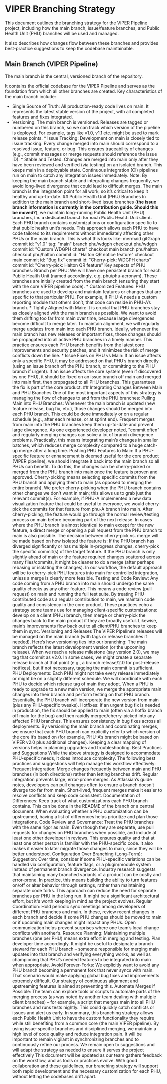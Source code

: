 # VIPER Branching Strategy

This document outlines the branching strategy for the VIPER Pipeline project, including how the main branch, issue/feature branches, and Public Health Unit (PHU) branches will be used and managed. 

It also describes how changes flow between these branches and provides best-practice suggestions to keep the codebase maintainable. 

## Main Branch (VIPER Pipeline) 

The main branch is the central, versioned branch of the repository. 

It contains the official codebase for the VIPER Pipeline and serves as the foundation from which all other branches are created. Key characteristics of the main branch include: 

* Single Source of Truth: All production-ready code lives on main. It represents the latest stable version of the project, with all completed features and fixes integrated. 
* Versioning: The main branch is versioned. Releases are tagged or numbered on this branch, so we can track which version of the pipeline is deployed. For example, tags like v1.0, v1.1 etc. might be used to mark release points. * Issue Tracking: Development on main is closely tied to issue tracking. Every change merged into main should correspond to a resolved issue, feature, or bug. This ensures traceability of changes (e.g., commit messages or merge requests should reference the issue ID). * Stable and Tested: Changes are merged into main only after they have been reviewed and verified (via testing) on an isolated branch. This keeps main in a deployable state. Continuous integration (CI) pipelines run on main to catch any integration issues immediately. Note: By keeping the main branch stable and integrating changes frequently, we avoid long-lived divergence that could lead to difficult merges. The main branch is the integration point for all work, so it’s critical to keep it healthy and up-to-date. ## Public Health Unit (PHU) Branches In addition to the main branch and short-lived issue branches (**the issue branch information is currently in the contribution guide. Should this be moved?**), we maintain long-running Public Health Unit (PHU) branches, i.e. a dedicated branch for each Public Health Unit client. Each PHU branch contains customizations or configuration specific to that public health unit’s needs. This approach allows each PHU to have code tailored to its requirements without immediately affecting other PHUs or the main branch. This is what this looks like:
mermaid
gitGraph
    commit id: "v1.0" tag: "main"
    branch phu/wdgph
    checkout phu/wdgph
    commit id: "Custom WDGPH charts"
    checkout main
    branch phu/halton
    checkout phu/halton
    commit id: "Halton QR notice feature"
    checkout main
    commit id: "Bug fix"
    commit id: "Cherry-pick: WDGPH charts"
    commit id: "Cherry-pick: Halton QR feature"
Key aspects of PHU branches: Branch per PHU: We will have one persistent branch for each Public Health Unit (named accordingly, e.g. phu/phu-acronym). These branches are initially created from the main branch (ensuring they start with the core VIPER pipeline code). * Customized Features: PHU branches are used to develop and maintain features or changes that are specific to that particular PHU. For example, if PHU-A needs a custom reporting module that others don’t, that code can reside in PHU-A’s branch. * Tightly Aligned with Main: It is crucial that PHU branches stay as closely aligned with the main branch as possible. We want to avoid them drifting too far from main over time, because large divergences become difficult to merge later. To maintain alignment, we will regularly merge updates from main into each PHU branch. Ideally, whenever the main branch has new releases or important fixes, those changes should be propagated into all active PHU branches in a timely manner. This practice ensures each PHU branch benefits from the latest core improvements and security patches, and it minimizes the risk of merge conflicts down the line. * Issue Fixes on PHU vs Main: If an issue affects only a specific PHU, it may be addressed on that PHU’s branch directly (using an issue branch off the PHU branch, or committing to the PHU branch if urgent). If an issue affects the core system (even if discovered by one PHU), it should be fixed on an issue branch off main and merged into main first, then propagated to all PHU branches. This guarantees the fix is part of the core product. ## Integrating Changes Between Main and PHU Branches One of the most important aspects of this strategy is managing the flow of changes to and from the PHU branches: Pulling Main into PHU Branches: Whenever the main branch is updated (new feature release, bug fix, etc.), those changes should be merged into each PHU branch. This could be done immediately or on a regular schedule (e.g., after each release, or at sprint end). Frequent merges from main into the PHU branches keep them up-to-date and prevent large divergence. As one experienced developer noted, "commit often" and regularly merging changes can solve a lot of branch divergence problems. Practically, this means integrating main’s changes in smaller batches, which reduces merge complexity compared to a huge catch-up merge after a long time. Pushing PHU Features to Main: If a PHU-specific feature or enhancement is deemed useful for the core product (VIPER pipeline), we should integrate it back into the main branch so all PHUs can benefit. To do this, the changes can be cherry-picked or merged from the PHU branch into main once the feature is proven and approved. Cherry-picking means selecting specific commits from the PHU branch and applying them to main (as opposed to merging the entire branch). We prefer cherry-picking when the PHU branch contains other changes we don't want in main; this allows us to grab just the relevant commit(s). For example, if PHU-A implemented a new data visualization feature that could be useful to everyone, we would cherry-pick the commits for that feature from phu-A branch into main. After cherry-picking, the feature would go through the normal review/testing process on main before becoming part of the next release. In cases where the PHU branch is almost identical to main except for the new feature, a direct merge or opening a pull request from the PHU branch to main is also possible. The decision between cherry-pick vs. merge will be made based on how isolated the feature is: If the PHU branch has diverged significantly or has multiple in-progress changes, cherry-pick the specific commit(s) of the target feature. If the PHU branch is only slightly ahead of main or the feature required changes scattered across many files/commits, it might be cleaner to do a merge (after perhaps rebasing or isolating the changes). In our workflow, the default approach will be to cherry-pick PHU features into main for controlled integration, unless a merge is clearly more feasible. Testing and Code Review: Any code coming from a PHU branch into main should undergo the same quality checks as any other feature. This means a code review (pull request) on main and running the full test suite. By treating PHU-contributed code as a regular contribution to main, we maintain code quality and consistency in the core product. These practices echo a strategy some teams use for managing client-specific customizations: develop on a client (PHU) branch, then merge or cherry-pick the changes back to the main product if they are broadly useful. Likewise, main’s improvements flow back out to all client/PHU branches to keep them in sync. Versioning and Releases The VIPER Pipeline’s releases will be managed on the main branch (with tags or release branches if needed). Here’s how versioning ties into our branching: The main branch reflects the latest development version (or the upcoming release). When we reach a release milestone (say version 2.0), we may tag that commit as v2.0. In some cases, we might create a separate release branch at that point (e.g., a branch release/2.0 for post-release hotfixes), but if not necessary, tagging the main commit is sufficient. PHU Deployments: Each PHU might not take every release immediately or might be on a slightly different schedule. We will coordinate with each PHU to decide which release tag of main they adopt. When a PHU is ready to upgrade to a new main version, we merge the appropriate main changes into their branch and perform testing on that PHU branch. Essentially, the PHU branch will incorporate the new version from main (plus any PHU-specific tweaks). Hotfixes: If an urgent bug fix is needed in production, the fix should be applied to main (often via a hotfix branch off main for the bug) and then rapidly merged/cherry-picked into any affected PHU branches. This ensures consistency in bug fixes across all deployments. By versioning the main branch and coordinating merges, we ensure that each PHU branch can explicitly refer to which version of the core it’s based on (for example, PHU-A’s branch might be based on VIPER v2.0 plus additional changes). Keeping a clear mapping of versions helps in planning upgrades and troubleshooting. Best Practices and Suggestions While the above strategy is designed to accommodate PHU-specific needs, it does introduce complexity. The following best practices and suggestions will help manage this workflow effectively: Frequent Integration: Merge changes frequently between main and PHU branches (in both directions) rather than letting branches drift. Regular integration prevents large, error-prone merges. As Atlassian’s guide notes, developers can pull changes often to ensure a branch doesn’t diverge too far from main. Short-lived, frequent merges make it easier to resolve conflicts and keep code consistent. Documentation of Differences: Keep track of what customizations each PHU branch contains. This can be done in the README of the branch or a central document. When evaluating whether a PHU customization can be upstreamed, having a list of differences helps prioritize and plan those integrations. Code Review and Governance: Treat the PHU branches with the same rigor as main. Even though they are separate, use pull requests for changes on PHU branches when possible, and include at least one other developer in reviews. This ensures quality and that at least one other person is familiar with the PHU-specific code. It also makes it easier to later migrate those changes to main, since they will be better understood. Configuration Over Branching (Long-Term): Suggestion: Over time, consider if some PHU-specific variations can be handled via configuration, feature flags, or a plugin/module system instead of permanent branch divergence. Industry research suggests that maintaining many branched variants of a product can be costly and error-prone. In practice, this means building the ability to turn features on/off or alter behavior through settings, rather than maintaining separate code forks. This approach can reduce the need for separate branches per PHU in the long run. It might be a significant architectural effort, but it's worth keeping in mind as the project evolves. Regular Coordination: Hold periodic sync meetings among developers of different PHU branches and main. In these, review recent changes in each branch and decide if some PHU changes should be moved to main or if upcoming main changes might impact any PHUs. Open communication helps prevent surprises where one team’s local change conflicts with another’s. Resource Planning: Maintaining multiple branches (one per PHU) means extra effort in merging and testing. Plan developer time accordingly. It might be useful to designate a branch steward for each PHU branch – someone responsible for merging main updates into that branch and verifying everything works, as well as championing that PHU’s needed features to be integrated into main when appropriate. Avoid Forever-Forks: We explicitly want to avoid any PHU branch becoming a permanent fork that never syncs with main. That scenario would make applying global bug fixes and improvements extremely difficult. Our strategy of continuous alignment and upstreaming features is aimed at preventing this. Automate Merges if Possible: The team can explore tools or scripts to automate parts of the merging process (as was noted by another team dealing with multiple client branches) – for example, a script that merges main into all PHU branches and runs tests nightly. This could quickly catch conflicts or issues and alert us early. In summary, this branching strategy allows each Public Health Unit to have the custom functionality they require while still benefiting from a common core (the main VIPER pipeline). By using issue-specific branches and disciplined merging, we maintain a high level of code quality and reduce integration pain. It will be important to remain vigilant in synchronizing branches and to continuously refine our process. We remain open to suggestions and will adapt the strategy as needed to ensure it serves the project effectively This document will be updated as our team gathers feedback on the workflow, and as tools or practices evolve. With good collaboration and these guidelines, our branching strategy will support both rapid development and the necessary customization for each PHU, without letting the codebases drift apart.